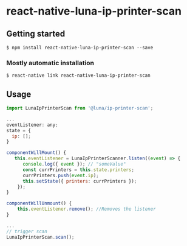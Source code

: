 # react-native-luna-ip-printer-scan

## Getting started

`$ npm install react-native-luna-ip-printer-scan --save`

### Mostly automatic installation

`$ react-native link react-native-luna-ip-printer-scan`

## Usage

```javascript
import LunaIpPrinterScan from '@luna/ip-printer-scan';

...
eventListener: any;
state = {
  ip: [];
}

componentWillMount() {
   this.eventListener = LunaIpPrinterScanner.listen((event) => {
      console.log({ event }); // "someValue"
      const currPrinters = this.state.printers;
      currPrinters.push(event.ip);
      this.setState({ printers: currPrinters });
    });
}

componentWillUnmount() {
    this.eventListener.remove(); //Removes the listener
}

...
// trigger scan
LunaIpPrinterScan.scan();
```
